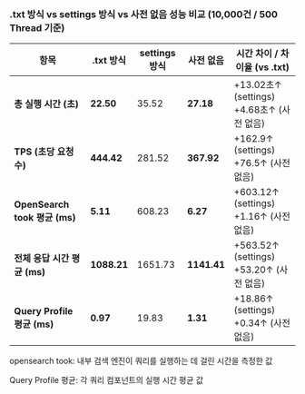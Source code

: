 ###  .txt 방식 vs settings 방식 vs 사전 없음 성능 비교 (10,000건 / 500 Thread 기준)

| 항목                          | .txt 방식     | settings 방식 | 사전 없음       | 시간 차이 / 차이율 (vs .txt)                    |
| --------------------------- | ----------- | ----------- | ----------- | ---------------------------------------- |
| **총 실행 시간 (초)**             | **22.50**   | 35.52       | **27.18**   | +13.02초↑ (settings)  <br>+4.68초↑ (사전 없음) |
| **TPS (초당 요청 수)**           | **444.42**  | 281.52      | **367.92**  | +162.9↑ (settings)  <br>+76.5↑ (사전 없음)   |
| **OpenSearch took 평균 (ms)** | **5.11**    | 608.23      | **6.27**    | +603.12↑ (settings)  <br>+1.16↑ (사전 없음)  |
| **전체 응답 시간 평균 (ms)**        | **1088.21** | 1651.73     | **1141.41** | +563.52↑ (settings)  <br>+53.20↑ (사전 없음) |
| **Query Profile 평균 (ms)**   | **0.97**    | 19.83       | **1.31**    | +18.86↑ (settings)  <br>+0.34↑ (사전 없음)   |

opensearch took: 내부 검색 엔진이 쿼리를 실행하는 데 걸린 시간을 측정한 값

Query Profile 평균: 각 쿼리 컴포넌트의 실행 시간 평균 값